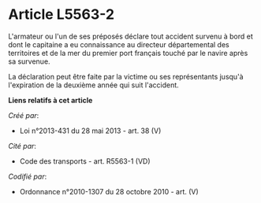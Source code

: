 # Article L5563-2

L'armateur ou l'un de ses préposés déclare tout accident survenu à bord et dont le capitaine a eu connaissance au directeur
départemental des territoires et de la mer du premier port français touché par le navire après sa survenue. 

La déclaration peut être faite par la victime ou ses représentants jusqu'à l'expiration de la deuxième année qui suit
l'accident.

**Liens relatifs à cet article**

_Créé par_:

  - Loi n°2013-431 du 28 mai 2013 - art. 38 (V)

_Cité par_:

  - Code des transports - art. R5563-1 (VD)

_Codifié par_:

  - Ordonnance n°2010-1307 du 28 octobre 2010 - art. (V)
